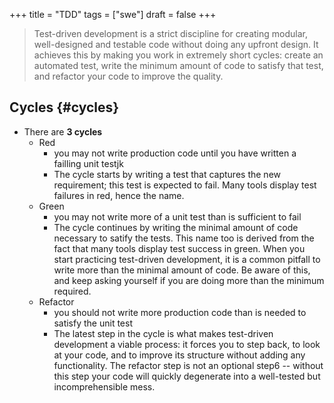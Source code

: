 +++
title = "TDD"
tags = ["swe"]
draft = false
+++

> Test-driven development is a strict discipline for creating modular, well-designed and testable code without doing any upfront design. It achieves this by making you work in extremely short cycles: create an automated test, write the minimum amount of code to satisfy that test, and refactor your code to improve the quality.


## Cycles {#cycles}

-   There are **3 cycles**
    -   Red
        -   you may not write production code until you have written a failling unit testjk
        -   The cycle starts by writing a test that captures the new requirement; this test is expected to fail. Many tools display test failures in red, hence the name.
    -   Green
        -   you may not write more of a unit test than is sufficient to fail
        -   The cycle continues by writing the minimal amount of code necessary to satify the tests. This name too is derived from the fact that many tools display test success in green. When you start practicing test-driven development, it is a common pitfall to write more than the minimal amount of code. Be aware of this, and keep asking yourself if you are doing more than the minimum required.
    -   Refactor
        -   you should not write more production code than is needed to satisfy the unit test
        -   The latest step in the cycle is what makes test-driven development a viable process: it forces you to step back, to look at your code, and to improve its structure without adding any functionality. The refactor step is not an optional step6 -- without this step your code will quickly degenerate into a well-tested but incomprehensible mess.
